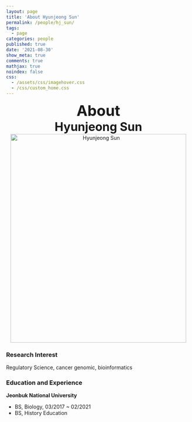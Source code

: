 ```yaml
---
layout: page
title: 'About Hyunjeong Sun'
permalink: /people/hj_sun/
tags:
  - page
categories: people
published: true
date: '2021-08-30'
show_meta: true
comments: true
mathjax: true
noindex: false
css:
  - /assets/css/imagehover.css
  - /css/custom_home.css
---
```


<style>
.center{
  text-align: center;
}
</style>  


<div class="center"><div style="font-weight: bold; font-size: 40px;">
About</div></div>
<div class="center"><div style="font-weight: bold; font-size: 32px;">
Hyunjeong Sun
</div></div>


<div class="center">
    <img src="{{ site.url }}/assets/img/people/hj_sun.jpeg" width="480px" height="568px" alt="Hyunjeong Sun"/>
</div>

### **Research Interest**
Regulatory Science, cancer genomic, bioinformatics

### **Education and Experience**

**Jeonbuk National University**
- BS, Biology, 03/2017 ~ 02/2021
- BS, History Education

